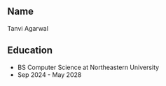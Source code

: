 ## Name
Tanvi Agarwal

## Education
- BS Computer Science at Northeastern University
- Sep 2024 - May 2028


